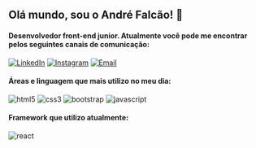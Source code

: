 ## Olá mundo, sou o André Falcão! 👋

#### Desenvolvedor front-end junior. Atualmente você pode me encontrar pelos seguintes canais de comunicação:

[![LinkedIn](https://img.shields.io/badge/LinkedIn-0077B5?style=for-the-badge&logo=linkedin&logoColor=white)](https://www.linkedin.com/in/andre-falcao-s0)
[![Instagram](https://img.shields.io/badge/Instagram-E4405F?style=for-the-badge&logo=instagram&logoColor=white)](https://www.instagram.com/dev.szero/)
[![Email](https://img.shields.io/badge/Gmail-D14836?style=for-the-badge&logo=gmail&logoColor=white)](mailto:s0d4z3r0@gmail.com)

#### Áreas e linguagem que mais utilizo no meu dia:

<div style="display: inline_block">
    <img src="https://img.shields.io/badge/HTML5-E34F26?style=for-the-badge&logo=html5&logoColor=white" alt="html5" />
    <img src="https://img.shields.io/badge/CSS3-1572B6?style=for-the-badge&logo=css3&logoColor=white" alt="css3" />
    <img src="https://img.shields.io/badge/Bootstrap-563D7C?style=for-the-badge&logo=bootstrap&logoColor=white" alt="bootstrap" />
    <img src="https://img.shields.io/badge/JavaScript-F7DF1E?style=for-the-badge&logo=javascript&logoColor=black" alt="javascript" />
</div>

#### Framework que utilizo atualmente:

<div style="display: inline_block">
    <img src="https://img.shields.io/badge/React-20232A?style=for-the-badge&logo=react&logoColor=61DAFB" alt="react" />
</div>
